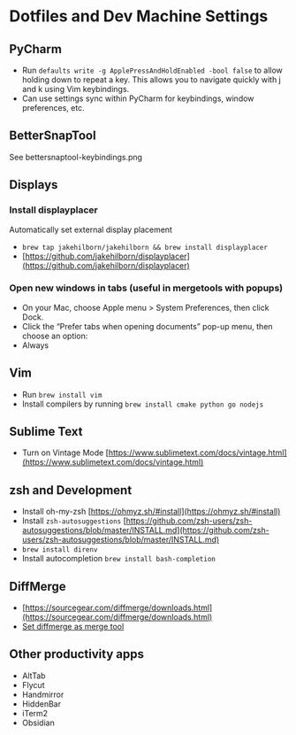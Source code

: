 # Dotfiles and Dev Machine Settings

## PyCharm
- Run `defaults write -g ApplePressAndHoldEnabled -bool false` to allow holding down to repeat a key.  This allows you to navigate quickly with j and k using Vim keybindings.
- Can use settings sync within PyCharm for keybindings, window preferences, etc.

## BetterSnapTool
See bettersnaptool-keybindings.png

## Displays
### Install displayplacer
Automatically set external display placement
- `brew tap jakehilborn/jakehilborn && brew install displayplacer`
- [https://github.com/jakehilborn/displayplacer](https://github.com/jakehilborn/displayplacer)

### Open new windows in tabs (useful in mergetools with popups)
- On your Mac, choose Apple menu  > System Preferences, then click Dock.
- Click the “Prefer tabs when opening documents” pop-up menu, then choose an option:
- Always

## Vim
- Run `brew install vim`
- Install compilers by running `brew install cmake python go nodejs`

## Sublime Text
- Turn on Vintage Mode [https://www.sublimetext.com/docs/vintage.html](https://www.sublimetext.com/docs/vintage.html)

## zsh and Development
- Install oh-my-zsh [https://ohmyz.sh/#install](https://ohmyz.sh/#install)
- Install `zsh-autosuggestions` [https://github.com/zsh-users/zsh-autosuggestions/blob/master/INSTALL.md](https://github.com/zsh-users/zsh-autosuggestions/blob/master/INSTALL.md)
- `brew install direnv`
- Install autocompletion `brew install bash-completion`

## DiffMerge
- [https://sourcegear.com/diffmerge/downloads.html](https://sourcegear.com/diffmerge/downloads.html)
- [Set diffmerge as merge tool](https://sourcegear.com/diffmerge/webhelp/sec__git__mac.html)

## Other productivity apps 
- AltTab
- Flycut
- Handmirror
- HiddenBar
- iTerm2
- Obsidian
